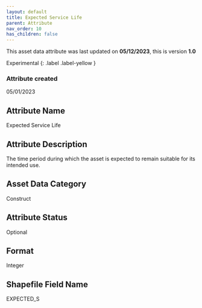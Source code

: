 ```yaml
---
layout: default
title: Expected Service Life
parent: Attribute
nav_order: 10
has_children: false
---
```


This asset data attribute was last updated on **05/12/2023**, this is version **1.0**

Experimental
{: .label .label-yellow }

### Attribute created
05/01/2023

## Attribute Name
Expected Service Life

## Attribute Description
The time period during which the asset is expected to remain suitable for its intended use.

## Asset Data Category
Construct

## Attribute Status
Optional

## Format
Integer

## Shapefile Field Name
EXPECTED_S
